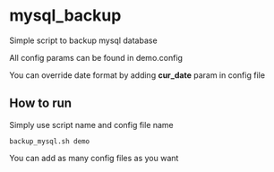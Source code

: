 # mysql_backup
Simple script to backup mysql database

All config params can be found in demo.config

You can override date format by adding **cur_date** param in config file

## How to run
Simply use script name and config file name

```backup_mysql.sh demo```

You can add as many config files as you want
